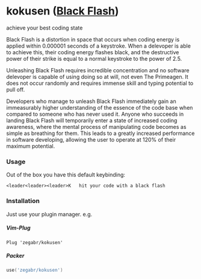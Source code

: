 # kokusen ([Black Flash](https://jujutsu-kaisen.fandom.com/wiki/Black_Flash))
achieve your best coding state

Black Flash is a distortion in space that occurs when coding energy is applied within 0.000001 seconds of a keystroke. When a delevoper is able to achieve this, their coding energy flashes black, and the destructive power of their strike is equal to a normal keystroke to the power of 2.5.

Unleashing Black Flash requires incredible concentration and no software delevoper is capable of using doing so at will, not even The Primeagen. It does not occur randomly and requires immense skill and typing potential to pull off.

Developers who manage to unleash Black Flash immediately gain an immeasurably higher understanding of the essence of the code base when compared to someone who has never used it. Anyone who succeeds in landing Black Flash will temporarily enter a state of increased coding awareness, where the mental process of manipulating code becomes as simple as breathing for them. This leads to a greatly increased performance in software developing, allowing the user to operate at 120% of their maximum potential.

### Usage
Out of the box you have this default keybinding:

    <leader<leader><leader>K   hit your code with a black flash

### Installation
Just use your plugin manager. e.g.
##### Vim-Plug
```vim
Plug 'zegabr/kokusen'
```
##### Packer
```lua
use('zegabr/kokusen')
```
